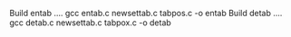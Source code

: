 Build entab .... gcc entab.c newsettab.c tabpos.c -o entab
Build detab .... gcc detab.c newsettab.c tabpox.c -o detab

